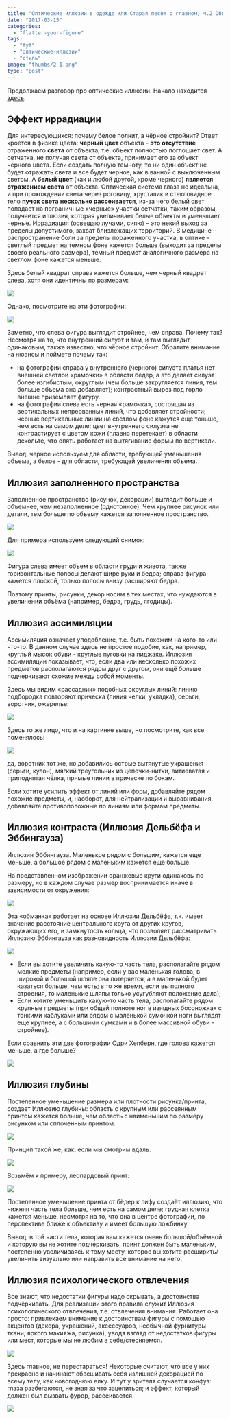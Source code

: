 ```yaml
---
title: "Оптические иллюзии в одежде или Старая песня о главном, ч.2 Объем, цвет, форма, детальность."
date: "2017-03-15"
categories:
  - "flatter-your-figure"
tags:
  - "fyf"
  - "оптические-иллюзии"
  - "стиль"
image: "thumbs/2-1.png"
type: "post"
---
```


Продолжаем разговор про оптические иллюзии. Начало находится
[здесь](../2017-03-13-оптические-иллюзии-в-одежде-или-стара).

## Эффект иррадиации

Для интересующихся: почему белое полнит, а чёрное стройнит? Ответ кроется в
физике цвета: **черный цвет** объекта - **это отсутствие** отраженного **света**
от объекта, т.е. объект полностью поглощает свет. А сетчатка, не получая света
от объекта, принимает его за объект черного цвета. Если создать полную темноту,
то ни один объект не будет отражать света и все будет черное, как в ванной с
выключенным светом. А **белый цвет** (как и любой другой, кроме черного)
**является отражением света** от объекта. Оптическая система глаза не идеальна,
и при прохождении света через роговицу, хрусталик и стекловидное тело **пучок
света** **несколько рассеивается**, из-за чего белый свет попадает на
пограничные «черные» участки сетчатки, таким образом, получается иллюзия,
которая увеличивает белые объекты и уменьшает черные. Иррадиация (освещаю
лучами, сияю) – это некий выход за пределы допустимого, захват близлежащих
территорий. В медицине – распространение боли за пределы пораженного участка, в
оптике – светлый предмет на темном фоне кажется больше (выходит за пределы
своего реального размера), темный предмет аналогичного размера на светлом фоне
кажется меньше.

Здесь белый квадрат справа кажется больше, чем черный квадрат слева, хотя они
идентичны по размерам:

![](./images/2-1.png)

Однако, посмотрите на эти фотографии:

![](./images/2-2.png)

Заметно, что слева фигура выглядит стройнее, чем справа. Почему так? Несмотря на
то, что внутренний силуэт и там, и там выглядит одинаковым, также известно, что
чёрное стройнит. Обратите внимание на нюансы и поймете почему так:

- на фотографии справа у внутреннего (черного) силуэта платья нет внешней
  светлой «рамочки» в области бёдер, а это делает силуэт более изгибистым,
  округлым (чем больше закругляется линия, тем больше объема она добавляет);
  контрастный вырез под горло внешне приземляет фигуру.
- на фотографии слева есть черная «рамочка», состоящая из вертикальных
  непрерванных линий, что добавляет стройности; черные вертикальные линии на
  светлом фоне кажутся еще тоньше, чем есть на самом деле; цвет внутреннего
  силуэта не контрастирует с цветом кожи (плавно перетекает) в области декольте,
  что опять работает на вытягивание формы по вертикали.

Вывод: черное используем для области, требующей уменьшения объема, а белое - для
области, требующей увеличения объема.

## Иллюзия заполненного пространства

Заполненное пространство (рисунок, декорации) выглядит больше и объемнее, чем
незаполненное (однотонное). Чем крупнее рисунок или детали, тем больше по объему
кажется заполненное пространство.

![](./images/2-4.png)

Для примера используем следующий снимок:

![](./images/2-5.png)

Фигура слева имеет объем в области груди и живота, также горизонтальные полосы
делают шире руки и бедра; справа фигура кажется плоской, только полосы внизу
расширяют бедра.

Поэтому принты, рисунки, декор носим в тех местах, что нуждаются в увеличении
объёма (например, бедра, грудь, ягодицы).

## Иллюзия ассимиляции

Ассимиляция означает уподобление, т.е. быть похожим на кого-то или что-то. В
данном случае здесь не простое подобие, как, например, круглый мысок обуви -
круглые пуговки на пиджаке. Иллюзия ассимиляции показывает, что, если два или
несколько похожих предметов располагаются рядом друг с другом, они ещё больше
подчеркивают схожие между собой моменты.

Здесь мы видим «рассадник» подобных округлых линий: линию подбородка повторяют
прическа (линия челки, укладка), серьги, воротник, ожерелье:

![](./images/2-6.png)

Здесь то же лицо, что и на картинке выше, но посмотрите, как все поменялось:

![](./images/2-7.png)

да, воротник тот же, но добавились острые вытянутые украшения (серьги, кулон),
мягкий треугольник из цепочки-нитки, витиеватая и приподнятая чёлка, прямые
линии в прическе по бокам.

Если хотите усилить эффект от линий или форм, добавляйте рядом похожие предметы,
и, наоборот, для нейтрализации и выравнивания, добавляйте противоположные по
линиям или формам предметы.

## Иллюзия контраста (Иллюзия Дельбёфа и Эббингауза)

Иллюзия Эббингауза. Маленькое рядом с большим, кажется еще меньше, а большое
рядом с маленьким кажется еще больше.

На представленном изображении оранжевые круги одинаковы по размеру, но в каждом
случае размер воспринимается иначе в зависимости от окружения:

![](./images/2-8.png)

Эта «обманка» работает на основе Иллюзии Дельбёфа, т.к. имеет значение
расстояние центрального круга от других кругов, окружающих его, и замкнутость
кольца, что позволяет рассматривать Иллюзию Эббингауза как разновидность Иллюзии
Дельбёфа:

![](./images/2-9.png)

- Если вы хотите увеличить какую-то часть тела, располагайте рядом мелкие
  предметы (например, если у вас маленькая голова, в широкой и большой шляпе она
  потеряется, а в маленькой будет казаться больше, чем есть; в то же время, если
  вы полного строения, то маленькие шляпы только усугубляют положение дела);
- Если хотите уменьшить какую-то часть тела, располагайте рядом крупные предметы
  (при общей полноте ног в изящных босоножках с тонкими каблуками или рядом с
  маленькой сумочкой ноги выглядят еще крупнее, а с большими сумками и в более
  массивной обуви - стройнее).

Если сравнить эти две фотографии Одри Хепберн, где голова кажется меньше, а где
больше?

![](./images/2-16-1.png)

## Иллюзия глубины

Постепенное уменьшение размера или плотности рисунка/принта, создает Иллюзию
глубины: область с крупным или рассеянным принтом кажется больше, чем область с
наименьшим по размеру рисунком или сплоченным принтом.

![](./images/2-17.jpg)

Принцип такой же, как, если мы смотрим вдаль.

![](./images/2-12.jpg)

Возьмём к примеру, леопардовый принт:

![](./images/2-13-1024x919.jpg)

Постепенное уменьшение принта от бёдер к лифу создаёт иллюзию, что нижняя часть
тела больше, чем есть на самом деле; грудная клетка кажется меньше, несмотря на
то, что она в центре фотографии, по перспективе ближе к объективу и имеет
большую ложбинку.

Вывод: в той части тела, которая вам кажется очень большой/объёмной и которую вы
не хотите подчеркивать, принт должен быть маленьким, постепенно увеличиваясь к
тому месту, которое вы хотите расширить/увеличить визуально или направить все
внимание на него.

## Иллюзия психологического отвлечения

Все знают, что недостатки фигуры надо скрывать, а достоинства подчёркивать. Для
реализации этого правила служит Иллюзия психологического отвлечения, т.е.
отвлечения внимания. Работает она просто: привлекаем внимание к достоинствам
фигуры с помощью акцентов (декора, украшений, аксессуаров, необычной фурнитуры
ткани, яркого макияжа, рисунка), уводя взгляд от недостатков фигуры или мест,
которые мы не любим в себе/стесняемся.

![](./images/2-14-625x1024.jpg)

Здесь главное, не перестараться! Некоторые считают, что все у них прекрасно и
начинают обвешивать себя излишней декорацией по всему телу, как новогоднюю елку.
И тут у зрителя случается конфуз: глаза разбегаются, не зная за что зацепиться;
и эффект, который должен был вызвать фурор, рассеивается.

![](./images/2-15-682x1024.jpg)
